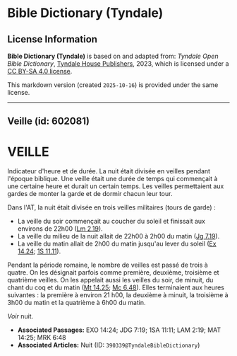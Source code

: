 # Bible Dictionary (Tyndale)

## License Information

**Bible Dictionary (Tyndale)** is based on and adapted from: _Tyndale Open Bible Dictionary_, [Tyndale House Publishers](https://tyndaleopenresources.com/), 2023, which is licensed under a [CC BY-SA 4.0 license](https://creativecommons.org/licenses/by-sa/4.0/legalcode.en).

This markdown version (created `2025-10-16`) is provided under the same license.



--------------------------------

## Veille (id: 602081)

VEILLE
======

Indicateur d'heure et de durée. La nuit était divisée en veilles pendant l'époque biblique. Une veille était une durée de temps qui commençait à une certaine heure et durait un certain temps. Les veilles permettaient aux gardes de monter la garde et de dormir chacun leur tour. 

Dans l'AT, la nuit était divisée en trois veilles militaires (tours de garde) :

* La veille du soir commençait au coucher du soleil et finissait aux environs de 22h00 ([Lm 2\.19](https://ref.ly/Lam2:19)).
* La veille du milieu de la nuit allait de 22h00 à 2h00 du matin ([Jg 7\.19](https://ref.ly/Judg7:19)).
* La veille du matin allait de 2h00 du matin jusqu'au lever du soleil ([Ex 14\.24](https://ref.ly/Exod14:24); [1S 11\.11](https://ref.ly/1Sam11:11)).

Pendant la période romaine, le nombre de veilles est passé de trois à quatre. On les désignait parfois comme première, deuxième, troisième et quatrième veilles. On les appelait aussi les veilles du soir, de minuit, du chant du coq et du matin ([Mt 14\.25](https://ref.ly/Matt14:25); [Mc 6\.48](https://ref.ly/Mark6:48)). Elles terminaient aux heures suivantes : la première à environ 21 h00, la deuxième à minuit, la troisième à 3h00 du matin et la quatrième à 6h00 du matin.

*Voir* nuit.

* **Associated Passages:** EXO 14:24; JDG 7:19; 1SA 11:11; LAM 2:19; MAT 14:25; MRK 6:48
* **Associated Articles:** Nuit (ID: `390339@TyndaleBibleDictionary`)

